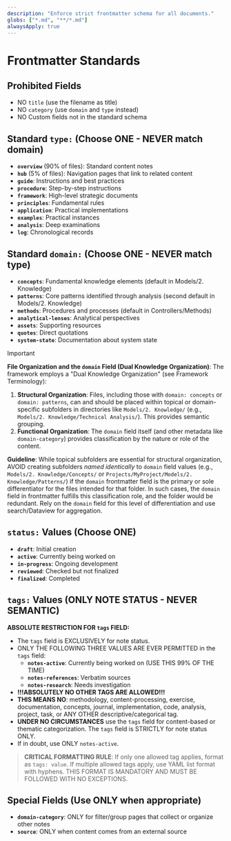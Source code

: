 ```yaml
---
description: "Enforce strict frontmatter schema for all documents."
globs: ["*.md", "**/*.md"]
alwaysApply: true
---
```

# Frontmatter Standards

## Prohibited Fields

- NO `title` (use the filename as title)
- NO `category` (use `domain` and `type` instead)
- NO Custom fields not in the standard schema

## Standard `type:` (Choose ONE - NEVER match domain)

- **`overview`** (90% of files): Standard content notes
- **`hub`** (5% of files): Navigation pages that link to related content
- **`guide`**: Instructions and best practices
- **`procedure`**: Step-by-step instructions
- **`framework`**: High-level strategic documents
- **`principles`**: Fundamental rules
- **`application`**: Practical implementations
- **`examples`**: Practical instances
- **`analysis`**: Deep examinations
- **`log`**: Chronological records

## Standard `domain:` (Choose ONE - NEVER match type)

- **`concepts`**: Fundamental knowledge elements (default in Models/2. Knowledge)
- **`patterns`**: Core patterns identified through analysis (second default in Models/2. Knowledge)
- **`methods`**: Procedures and processes (default in Controllers/Methods)
- **`analytical-lenses`**: Analytical perspectives
- **`assets`**: Supporting resources
- **`quotes`**: Direct quotations
- **`system-state`**: Documentation about system state

> [!IMPORTANT]
> **File Organization and the `domain` Field (Dual Knowledge Organization)**:
> The framework employs a "Dual Knowledge Organization" (see Framework Terminology):
> 1.  **Structural Organization**: Files, including those with `domain: concepts` or `domain: patterns`, can and should be placed within topical or domain-specific subfolders in directories like `Models/2. Knowledge/` (e.g., `Models/2. Knowledge/Technical Analysis/`). This provides semantic grouping.
> 2.  **Functional Organization**: The `domain` field itself (and other metadata like `domain-category`) provides classification by the nature or role of the content.
>
> **Guideline**: While topical subfolders are essential for structural organization, AVOID creating subfolders *named identically* to `domain` field values (e.g., `Models/2. Knowledge/Concepts/` or `Projects/MyProject/Models/2. Knowledge/Patterns/`) if the `domain` frontmatter field is the primary or sole differentiator for the files intended for that folder. In such cases, the `domain` field in frontmatter fulfills this classification role, and the folder would be redundant. Rely on the `domain` field for this level of differentiation and use search/Dataview for aggregation.

## `status:` Values (Choose ONE)

- **`draft`**: Initial creation
- **`active`**: Currently being worked on
- **`in-progress`**: Ongoing development
- **`reviewed`**: Checked but not finalized
- **`finalized`**: Completed

## `tags:` Values (ONLY NOTE STATUS - NEVER SEMANTIC)

**ABSOLUTE RESTRICTION FOR `tags` FIELD:**
- The `tags` field is EXCLUSIVELY for note status.
- ONLY THE FOLLOWING THREE VALUES ARE EVER PERMITTED in the `tags` field:
    - **`notes-active`**: Currently being worked on (USE THIS 99% OF THE TIME)
    - **`notes-references`**: Verbatim sources
    - **`notes-research`**: Needs investigation
- **!!!ABSOLUTELY NO OTHER TAGS ARE ALLOWED!!!**
- **THIS MEANS NO**: methodology, content-processing, exercise, documentation, concepts, journal, implementation, code, analysis, project, task, or ANY OTHER descriptive/categorical tag.
- **UNDER NO CIRCUMSTANCES** use the `tags` field for content-based or thematic categorization. The `tags` field is STRICTLY for note status ONLY.
- If in doubt, use ONLY `notes-active`.

> **CRITICAL FORMATTING RULE**: If only one allowed tag applies, format as `tags: value`. If multiple allowed tags apply, use YAML list format with hyphens. THIS FORMAT IS MANDATORY AND MUST BE FOLLOWED WITH NO EXCEPTIONS.

## Special Fields (Use ONLY when appropriate)

- **`domain-category`**: ONLY for filter/group pages that collect or organize other notes
- **`source`**: ONLY when content comes from an external source